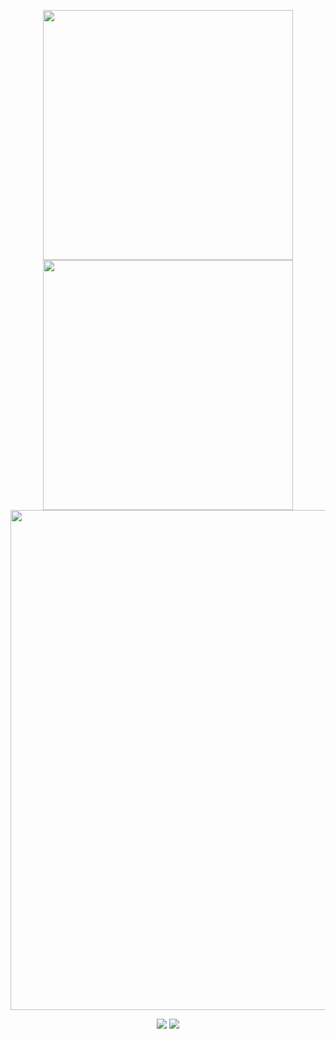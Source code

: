 
<p align="center">
<!-- https://github.com/anuraghazra/github-readme-stats -->
<img align="center" width="400" src="https://github-readme-stats.vercel.app/api?username=Zhuzi24&theme=transparent&show_icons=true&hide_border=true&show=reviews&hide_title=true&hide=contribs" />
<!-- https://github.com/DenverCoder1/github-readme-streak-stats -->
<img align="center" width="400" src="https://streak-stats.demolab.com?user=Zhuzi24&theme=transparent&date_format=%5BY.%5Dn.j&hide_border=true" />
<br/>
<!-- https://github.com/Ashutosh00710/github-readme-activity-graph -->
<img width="800" src="https://github-readme-activity-graph.vercel.app/graph?username=Zhuzi24&theme=github-compact&hide_border=true&area=true&custom_title=Contribution%20Graph" />
<br/>


<!-- https://github.com/badges/shields -->
<p align="center">
<a href="https://github.com/Zhuzi24"><img src="https://img.shields.io/badge/GitHub-Zhuzi24-blue?logo=github" /></a>
<!-- <a href="https://xiaokang2022.blog.csdn.net"><img src="https://img.shields.io/badge/CSDN-小火车、摆动的旋律-red?" /></a> -->
<!-- https://github.com/antonkomarev/github-profile-views-counter -->
<img src="https://komarev.com/ghpvc/?username=Zhuzi24&abbreviated=true&color=yellow" />
</p>


